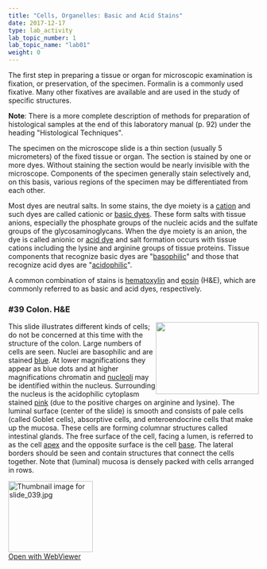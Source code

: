 ```yaml
---
title: "Cells, Organelles: Basic and Acid Stains"
date: 2017-12-17
type: lab_activity
lab_topic_number: 1
lab_topic_name: "lab01"
weight: 0
---
```

<div class="entrybody">
						<p>The first step in preparing a tissue or organ for microscopic examination is fixation, or preservation, of the specimen.  Formalin is a commonly used fixative.  Many other fixatives are available and are used in the study of specific structures.</p>

<p><b>Note</b>:  There is a more complete description of methods for preparation of histological samples at the end of this laboratory manual (p. 92) under the heading "Histological Techniques".   </p>

<p>The specimen on the microscope slide is a thin section (usually 5 micrometers) of the fixed tissue or organ.  The section is stained by one or more dyes.  Without staining the section would be nearly invisible with the microscope.  Components of the specimen generally stain selectively and, on this basis, various regions of the specimen may be differentiated from each other.</p>

<p>Most dyes are neutral salts.  In some stains, the dye moiety is a <u>cation</u> and such dyes are called cationic or <u>basic dyes</u>.  These form salts with tissue anions, especially the phosphate groups of the nucleic acids and the sulfate groups of the glycosaminoglycans.  When the dye moiety is an anion, the dye is called anionic or <u>acid dye</u> and salt formation occurs with tissue cations including the lysine and arginine groups of tissue proteins.  Tissue components that recognize basic dyes are "<u>basophilic</u>" and those that recognize acid dyes are "<u>acidophilic</u>".  </p>

<p>A common combination of stains is <u>hematoxylin</u> and <u>eosin</u> (H&amp;E), which are commonly referred to as basic and acid dyes, respectively.</p>


<h3>#39 Colon. <span class="caps">H&amp;E</span></h3>

<p><img src="/assets/images/39%20colon%20%281%29.jpg" style="width:207px; height:145px; float:right;">This slide illustrates different kinds of cells; do not be concerned at this time with the structure of the colon. Large numbers of cells are seen. Nuclei are basophilic and are stained <u>blue</u>. At lower magnifications they appear as blue dots and at higher magnifications chromatin and <u>nucleoli</u> may be identified within the nucleus. Surrounding the nucleus is the acidophilic cytoplasm stained <u>pink</u> (due to the positive charges on arginine and lysine). The luminal surface (center of the slide) is smooth and consists of pale cells (called Goblet cells), absorptive cells, and enteroendocrine cells that make up the mucosa. These cells are forming columnar structures called intestinal glands. The free surface of the cell, facing a lumen, is referred to as the cell <u>apex</u> and the opposite surface is the cell <u>base</u>. The lateral borders should be seen and contain structures that connect the cells together. Note that (luminal) mucosa is densely packed with cells arranged in rows. </p>

<div class="thumbnail"> <a href="http://virtualslides.cumc.columbia.edu/39.svs/view.apml?" target="_blank"><img alt="Thumbnail image for slide_039.jpg" src="/assets/images/slide_039-thumb-170x143-1479.jpg" width="170" height="143" class="mt-image-left"></a><br><a href="http://virtualslides.cumc.columbia.edu/39.svs/view.apml?" target="_blank">Open with WebViewer</a></div>
</div>
